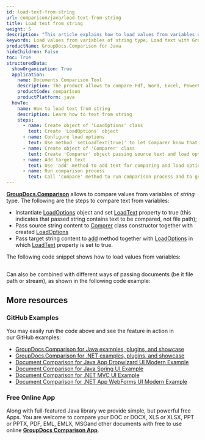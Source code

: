 ```yaml
---
id: load-text-from-string
url: comparison/java/load-text-from-string
title: Load text from string
weight: 5
description: "This article explains how to load values from variables of string type when using GroupDocs.Comparison for Java."
keywords: Load values from variables of string type, Load text with GroupDocs.Comparison
productName: GroupDocs.Comparison for Java
hideChildren: False
toc: True
structuredData:
  showOrganization: True
  application:
    name: Documents Comparison Tool
    description: The product allows to compare Pdf, Word, Excel, PowerPoint, AutoCad, Image, Code and much more file formats. Comparison API also supports accepting or rejecting changes, extracting document information and generating comparison report
    productCode: comparison
    productPlatform: java
  howTo:
    name: How to load text from string
    description: Learn how to text from string
    steps:
      - name: Create object of 'LoadOptions' class
        text: Create 'LoadOptions' object
      - name: Configure load options
        text: Use method 'setLoadText(true)' to let Comparer know that the constructor argument will be source text
      - name: Create object of 'Comparer' class
        text: Create 'Comparer' object passing source text and load options as a constructor arguments
      - name: Add target text
        text: Use 'add' method to add text for comparing and load options
      - name: Run comparison process
        text: Call 'compare' method to run comparison process and to get path of the result document
---
```


[**GroupDocs.Comparison**](https://products.groupdocs.com/comparison/java) allows to compare values from variables of _string_ type.
The following are the steps to compare text from variables:

- Instantiate [LoadOptions](https://reference.groupdocs.com/comparison/java/com.groupdocs.comparison.options.load/LoadOptions) object and set [LoadText](<https://reference.groupdocs.com/comparison/java/com.groupdocs.comparison.options.load/LoadOptions#setLoadText(boolean)>) property to true (this indicates that passed string contains text to be compared, not file path);
- Pass source string content to [Comprer](https://reference.groupdocs.com/comparison/java/com.groupdocs.comparison/Comparer) class constructor together with created [LoadOptions](https://reference.groupdocs.com/comparison/java/com.groupdocs.comparison.options.load/LoadOptions)
- Pass target string content to [add](<https://reference.groupdocs.com/comparison/java/com.groupdocs.comparison/Comparer#add(java.lang.String,%20com.groupdocs.comparison.options.load.LoadOptions)>) method together with [LoadOptions](https://reference.groupdocs.com/comparison/java/com.groupdocs.comparison.options.load/LoadOptions) in which [LoadText](<https://reference.groupdocs.com/comparison/java/com.groupdocs.comparison.options.load/LoadOptions#setLoadText(boolean)>) property is set to true.

The following code snippet shows how to load values from variables:

## <script src="https://gist.github.com/groupdocs-comparison-gists/425813e53c5d5fb0fd54bd7cbdbbc8cb.js"></script>

Can also be combined with different ways of passing documents (be it file path or stream), as shown in the following code example:

<script src="https://gist.github.com/groupdocs-comparison-gists/c600672647eab7f9c38ec9bd77466e67.js"></script>

## More resources

### GitHub Examples

You may easily run the code above and see the feature in action in our GitHub examples:

- [GroupDocs.Comparison for Java examples, plugins, and showcase](https://github.com/groupdocs-comparison/GroupDocs.Comparison-for-Java)
- [GroupDocs.Comparison for .NET examples, plugins, and showcase](https://github.com/groupdocs-comparison/GroupDocs.Comparison-for-.NET)
- [Document Comparison for Java App Dropwizard UI Modern Example](https://github.com/groupdocs-comparison/GroupDocs.Comparison-for-Java-Dropwizard)
- [Document Comparison for Java Spring UI Example](https://github.com/groupdocs-comparison/GroupDocs.Comparison-for-Java-Spring)
- [Document Comparison for .NET MVC UI Example](https://github.com/groupdocs-comparison/GroupDocs.Comparison-for-.NET-MVC)
- [Document Comparison for .NET App WebForms UI Modern Example](https://github.com/groupdocs-comparison/GroupDocs.Comparison-for-.NET-WebForms)

### Free Online App

Along with full-featured Java library we provide simple, but powerful free Apps.
You are welcome to compare your DOC or DOCX, XLS or XLSX, PPT or PPTX, PDF, EML, EMLX, MSGand other documents with free to use online **[GroupDocs Comparison App](https://products.groupdocs.app/comparison)**.
